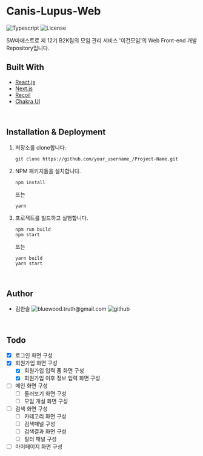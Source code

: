 # Canis-Lupus-Web

![Typescript][ts-badge] ![License][mit-badge]

SW마에스트로 제 12기 B2K팀의 모임 관리 서비스 '이건모임'의 Web Front-end 개발 Repository입니다.

## Built With

- [React.js](https://reactjs.org/)
- [Next.js](https://nextjs.org/)
- [Recoil](https://recoiljs.org/)
- [Chakra UI](https://chakra-ui.com/)

<br>

## Installation & Deployment

1. 저장소를 clone합니다.

   ```
   git clone https://github.com/your_username_/Project-Name.git
   ```

2. NPM 패키지들을 설치합니다.

   ```
   npm install
   ```

   또는

   ```
   yarn
   ```

3. 프로젝트를 빌드하고 실행합니다.

   ```
   npm run build
   npm start
   ```

   또는

   ```
   yarn build
   yarn start
   ```

<br>

## Author

- 김한슬 <img alt="bluewood.truth@gmail.com" src="https://img.shields.io/badge/bluewood.truth@gmail.com-red.svg?&style=flat-square&logo=gmail&logoColor=white&link=mailto:bluewood.truth@gmail.com" /> <img alt="github" src="https://img.shields.io/badge/bluewood-black.svg?&style=flat-square&logo=github&logoColor=white&link=https://github.com/bluewood-truth/" />

<br>

## Todo

- [x] 로그인 화면 구성
- [x] 회원가입 화면 구성
  - [x] 회원가입 입력 폼 화면 구성
  - [x] 회원가입 이후 정보 입력 화면 구성
- [ ] 메인 화면 구성
  - [ ] 둘러보기 화면 구성
  - [ ] 모임 개설 화면 구성
- [ ] 검색 화면 구성
  - [ ] 카테고리 화면 구성
  - [ ] 검색패널 구성
  - [ ] 검색결과 화면 구성
  - [ ] 필터 패널 구성
- [ ] 마이페이지 화면 구성

<br>


[ts-badge]: https://img.shields.io/badge/%3C%2F%3E-Typescript-blue

[mit-badge]: https://img.shields.io/badge/license-MIT-green
[github-badge]: https://img.shields.io/badge/Github-black.svg?&style=for-the-badge&logo=github&logoColor=white&link=https://github.com/bluewood-truth/

